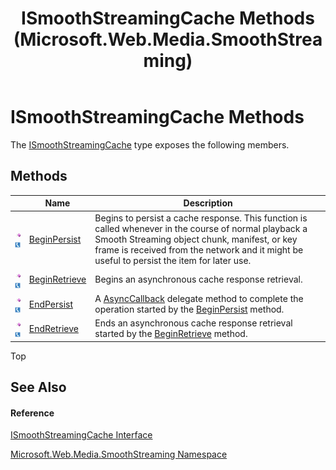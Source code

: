 ﻿---
title: ISmoothStreamingCache Methods (Microsoft.Web.Media.SmoothStreaming)
TOCTitle: ISmoothStreamingCache Methods
ms:assetid: Methods.T:Microsoft.Web.Media.SmoothStreaming.ISmoothStreamingCache
ms:mtpsurl: https://msdn.microsoft.com/en-us/library/microsoft.web.media.smoothstreaming.ismoothstreamingcache_methods(v=VS.90)
ms:contentKeyID: 31469255
ms.date: 05/02/2012
mtps_version: v=VS.90
---

# ISmoothStreamingCache Methods

The [ISmoothStreamingCache](ismoothstreamingcache-interface-microsoft-web-media-smoothstreaming_1.md) type exposes the following members.

## Methods

<table>
<thead>
<tr class="header">
<th> </th>
<th>Name</th>
<th>Description</th>
</tr>
</thead>
<tbody>
<tr class="odd">
<td><img src="images/Dd565996.pubmethod(en-us,VS.90).gif" title="Public method" alt="Public method" /><img src="images/Ff728271.slMobile(en-us,VS.90).gif" title="Supported by Silverlight for Windows Phone" alt="Supported by Silverlight for Windows Phone" /></td>
<td><a href="ismoothstreamingcache-beginpersist-method-microsoft-web-media-smoothstreaming_1.md">BeginPersist</a></td>
<td>Begins to persist a cache response. This function is called whenever in the course of normal playback a Smooth Streaming object chunk, manifest, or key frame is received from the network and it might be useful to persist the item for later use.</td>
</tr>
<tr class="even">
<td><img src="images/Dd565996.pubmethod(en-us,VS.90).gif" title="Public method" alt="Public method" /><img src="images/Ff728271.slMobile(en-us,VS.90).gif" title="Supported by Silverlight for Windows Phone" alt="Supported by Silverlight for Windows Phone" /></td>
<td><a href="ismoothstreamingcache-beginretrieve-method-microsoft-web-media-smoothstreaming_1.md">BeginRetrieve</a></td>
<td>Begins an asynchronous cache response retrieval.</td>
</tr>
<tr class="odd">
<td><img src="images/Dd565996.pubmethod(en-us,VS.90).gif" title="Public method" alt="Public method" /><img src="images/Ff728271.slMobile(en-us,VS.90).gif" title="Supported by Silverlight for Windows Phone" alt="Supported by Silverlight for Windows Phone" /></td>
<td><a href="ismoothstreamingcache-endpersist-method-microsoft-web-media-smoothstreaming_1.md">EndPersist</a></td>
<td>A <a href="https://msdn.microsoft.com/en-us/library/ckbe7yh5(v=vs.90)">AsyncCallback</a> delegate method to complete the operation started by the <a href="ismoothstreamingcache-beginpersist-method-microsoft-web-media-smoothstreaming_1.md">BeginPersist</a> method.</td>
</tr>
<tr class="even">
<td><img src="images/Dd565996.pubmethod(en-us,VS.90).gif" title="Public method" alt="Public method" /><img src="images/Ff728271.slMobile(en-us,VS.90).gif" title="Supported by Silverlight for Windows Phone" alt="Supported by Silverlight for Windows Phone" /></td>
<td><a href="ismoothstreamingcache-endretrieve-method-microsoft-web-media-smoothstreaming_1.md">EndRetrieve</a></td>
<td>Ends an asynchronous cache response retrieval started by the <a href="ismoothstreamingcache-beginretrieve-method-microsoft-web-media-smoothstreaming_1.md">BeginRetrieve</a> method.</td>
</tr>
</tbody>
</table>


Top

## See Also

#### Reference

[ISmoothStreamingCache Interface](ismoothstreamingcache-interface-microsoft-web-media-smoothstreaming_1.md)

[Microsoft.Web.Media.SmoothStreaming Namespace](microsoft-web-media-smoothstreaming-namespace_1.md)

